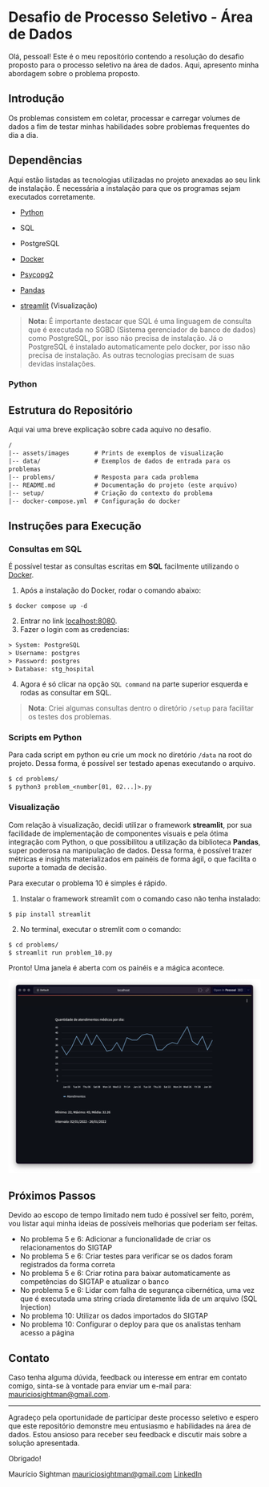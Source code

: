 # Desafio de Processo Seletivo - Área de Dados

Olá, pessoal! Este é o meu repositório contendo a resolução do desafio proposto para o processo seletivo na área de dados. Aqui, apresento minha abordagem sobre o problema proposto.

## Introdução

Os problemas consistem em coletar, processar e carregar volumes de dados a fim de testar minhas habilidades sobre problemas frequentes do dia a dia.

## Dependências

Aqui estão listadas as tecnologias utilizadas no projeto anexadas ao seu link de instalação. É necessária a instalação para que os programas sejam executados corretamente.

- [Python](https://www.python.org/downloads/)

- SQL

- PostgreSQL

- [Docker](https://www.docker.com/)

- [Psycopg2](https://www.psycopg.org/docs/install.html#quick-install)

- [Pandas](https://pandas.pydata.org/docs/getting_started/install.html#installing-from-pypi)

- [streamlit](https://streamlit.io/) (Visualização)

> **Nota:** É importante destacar que SQL é uma linguagem de consulta que é executada no SGBD (Sistema gerenciador de banco de dados) como PostgreSQL, por isso não precisa de instalação. Já o PostgreSQL é instalado automaticamente pelo docker, por isso não precisa de instalação. As outras tecnologias precisam de suas devidas instalações.

### Python

## Estrutura do Repositório

Aqui vai uma breve explicação sobre cada aquivo no desafio.

```
/
|-- assets/images		# Prints de exemplos de visualização
|-- data/				# Exemplos de dados de entrada para os problemas
|-- problems/       	# Resposta para cada problema
|-- README.md   		# Documentação do projeto (este arquivo)
|-- setup/      		# Criação do contexto do problema
|-- docker-compose.yml  # Configuração do docker
```

## Instruções para Execução

### Consultas em SQL

É possível testar as consultas escritas em **SQL** facilmente utilizando o [Docker](https://www.docker.com/).

1.  Após a instalação do Docker, rodar o comando abaixo:

```
$ docker compose up -d
```

2.  Entrar no link [localhost:8080](http://localhost:8080/).
3.  Fazer o login com as credencias:

```
> System: PostgreSQL
> Username: postgres
> Password: postgres
> Database: stg_hospital
```

4.  Agora é só clicar na opção `SQL command` na parte superior esquerda e rodas as consultar em SQL.

> **Nota**: Criei algumas consultas dentro o diretório `/setup` para facilitar os testes dos problemas.

### Scripts em Python

Para cada script em python eu crie um mock no diretório `/data` na root do projeto. Dessa forma, é possível ser testado apenas executando o arquivo.

```
$ cd problems/
$ python3 problem_<number[01, 02...]>.py
```

### Visualização

Com relação à visualização, decidi utilizar o framework **streamlit**, por sua facilidade de implementação de componentes visuais e pela ótima integração com Python, o que possibilitou a utilização da biblioteca **Pandas**, super poderosa na manipulação de dados. Dessa forma, é possível trazer métricas e insights materializados em painéis de forma ágil, o que facilita o suporte a tomada de decisão.

Para executar o problema 10 é simples é rápido.

1. Instalar o framework streamlit com o comando caso não tenha instalado:

```
$ pip install streamlit
```

2. No terminal, executar o stremlit com o comando:

```
$ cd problems/
$ streamlit run problem_10.py
```

Pronto! Uma janela é aberta com os painéis e a mágica acontece.

![Exemplo de visualização](./assets/images/problem_10_random_dates_0.png)

## Próximos Passos

Devido ao escopo de tempo limitado nem tudo é possível ser feito, porém, vou listar aqui minha ideias de possíveis melhorias que poderiam ser feitas.

- No problema 5 e 6: Adicionar a funcionalidade de criar os relacionamentos do SIGTAP
- No problema 5 e 6: Criar testes para verificar se os dados foram registrados da forma correta
- No problema 5 e 6: Criar rotina para baixar automaticamente as competências do SIGTAP e atualizar o banco
- No problema 5 e 6: Lidar com falha de segurança cibernética, uma vez que é executada uma string criada diretamente lida de um arquivo (SQL Injection)
- No problema 10: Utilizar os dados importados do SIGTAP
- No problema 10: Configurar o deploy para que os analistas tenham acesso a página

## Contato

Caso tenha alguma dúvida, feedback ou interesse em entrar em contato comigo, sinta-se à vontade para enviar um e-mail para: mauriciosightman@gmail.com.

---

Agradeço pela oportunidade de participar deste processo seletivo e espero que este repositório demonstre meu entusiasmo e habilidades na área de dados. Estou ansioso para receber seu feedback e discutir mais sobre a solução apresentada.

Obrigado!

Maurício Sightman
mauriciosightman@gmail.com
[LinkedIn](www.linkedin.com/in/mauricio-sightman-a74759212)
